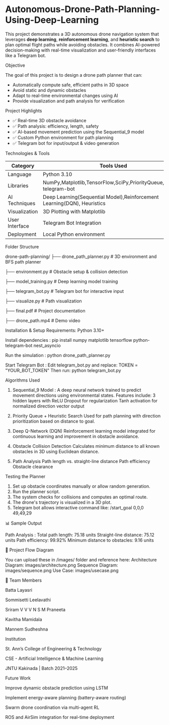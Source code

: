 # Autonomous-Drone-Path-Planning-Using-Deep-Learning

This project demonstrates a 3D autonomous drone navigation system that leverages **deep learning**, **reinforcement learning**, and **heuristic search** to plan optimal flight paths while avoiding obstacles. It combines AI-powered decision-making with real-time visualization and user-friendly interfaces like a Telegram bot.

Objective

The goal of this project is to design a drone path planner that can:
- Automatically compute safe, efficient paths in 3D space
- Avoid static and dynamic obstacles
- Adapt to real-time environmental changes using AI
- Provide visualization and path analysis for verification

Project Highlights

- ✅ Real-time 3D obstacle avoidance
- ✅ Path analysis: efficiency, length, safety
- ✅ AI-based movement prediction using the Sequential_9 model
- ✅ Custom Python environment for path planning
- ✅ Telegram bot for input/output & video generation

Technologies & Tools

| Category                 | Tools Used                                                                                            |
|--------------------------|------------------------------------------------------------------------------------------------------ |
| Language                 | Python 3.10                                                                                           |
| Libraries                | NumPy,Matplotlib,TensorFlow,SciPy,PriorityQueue,python-telegram-bot                                   |
| AI Techniques            | Deep Learning(Sequential Model),Reinforcement Learning(DQN), Heuristics                               |
| Visualization            | 3D Plotting with Matplotlib                                                                           |
| User Interface           | Telegram Bot Integration                                                                              |
| Deployment               | Local Python environment                                                                              |

Folder Structure

drone-path-planning/
├── drone_path_planner.py          # 3D environment and BFS path planner

├── environment.py                 # Obstacle setup & collision detection

├── model_training.py              # Deep learning model training

├── telegram_bot.py                # Telegram bot for interactive input

├── visualize.py                   # Path visualization

├── final.pdf                      # Project documentation

├── drone_path.mp4                 # Demo video


Installation & Setup
Requirements: 
             Python 3.10+

Install dependencies : 
             pip install numpy matplotlib tensorflow python-telegram-bot nest_asyncio

Run the simulation : 
             python drone_path_planner.py

Start Telegram Bot :
Edit telegram_bot.py and replace:
              TOKEN = "YOUR_BOT_TOKEN"
Then run:
              python telegram_bot.py

Algorithms Used
1. Sequential_9 Model : 
           A deep neural network trained to predict movement directions using environmental states. Features include:
           3 hidden layers with ReLU
           Dropout for regularization
           Tanh activation for normalized direction vector output

2. Priority Queue + Heuristic Search
            Used for path planning with direction prioritization based on distance to goal.

3. Deep Q-Network (DQN)
            Reinforcement learning model integrated for continuous learning and improvement in   obstacle avoidance.

4. Obstacle Collision Detection
            Calculates minimum distance to all known obstacles in 3D using Euclidean distance.

5. Path Analysis
    Path length vs. straight-line distance
    Path efficiency
    Obstacle clearance

Testing the Planner
1. Set up obstacle coordinates manually or allow random generation.
2. Run the planner script.
3. The system checks for collisions and computes an optimal route.
4. The drone's trajectory is visualized in a 3D plot.
5. Telegram bot allows interactive command like:
     /start_goal 0,0,0 49,49,29

📊 Sample Output

Path Analysis : 
    Total path length: 75.18 units
    Straight-line distance: 75.12 units
    Path efficiency: 99.92%
    Minimum distance to obstacles: 9.16 units

🧭 Project Flow Diagram

You can upload these in /images/ folder and reference here:
    Architecture Diagram: images/architecture.png
    Sequence Diagram: images/sequence.png
    Use Case: images/usecase.png


👥 Team Members

Batta Layasri

Sommisetti Leelavathi

Sriram V V V N S M Praneeta

Kavitha Mamidala

Mannem Sudheshna


Institution

St. Ann’s College of Engineering & Technology

CSE - Artificial Intelligence & Machine Learning

JNTU Kakinada | Batch 2021–2025


Future Work 

Improve dynamic obstacle prediction using LSTM

Implement energy-aware planning (battery-aware routing)

Swarm drone coordination via multi-agent RL

ROS and AirSim integration for real-time deployment
